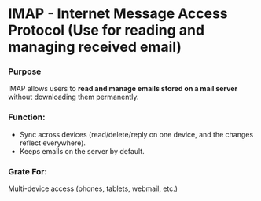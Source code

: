# IMAP - Internet Message Access Protocol (Use for reading and managing received email) 
### Purpose
IMAP allows users to **read and manage emails stored on a mail server** without downloading them permanently.

### Function:
 * Sync across devices (read/delete/reply on one device, and the changes reflect everywhere). 
 * Keeps emails on the server by default. 

### Grate For:
Multi-device access (phones, tablets, webmail, etc.) 

